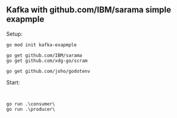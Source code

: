 ## Kafka with github.com/IBM/sarama simple exapmple

Setup:

```
go mod init kafka-exapmple

go get github.com/IBM/sarama
go get github.com/xdg-go/scram

go get github.com/joho/godotenv
```

Start:

```


go run .\consumer\
go run .\producer\
```

